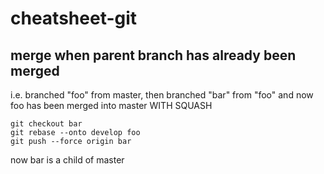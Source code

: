 # cheatsheet-git


## merge when parent branch has already been merged

i.e. branched "foo" from master, then branched "bar" from "foo"
and now foo has been merged into master WITH SQUASH

```
git checkout bar
git rebase --onto develop foo
git push --force origin bar
```

now bar is a child of master

